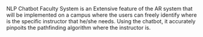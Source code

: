 NLP Chatbot Faculty System is an Extensive feature of the AR system that will be implemented on a campus where the users can freely identify where is the specific instructor that he/she needs. Using the chatbot, it accurately pinpoits the pathfinding algorithm where the instructor is.